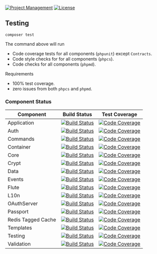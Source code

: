 [![Project Management](https://img.shields.io/badge/project-management-blue.svg)](https://waffle.io/limoncello-php/framework)
[![License](https://img.shields.io/github/license/limoncello-php/framework.svg)](https://packagist.org/packages/limoncello-php/framework)

## Testing

```
composer test
```

The command above will run

- Code coverage tests for all components (`phpunit`) except `Contracts`.
- Code style checks for for all components (`phpcs`).
- Code checks for all components (`phpmd`).

Requirements

- 100% test coverage.
- zero issues from both `phpcs` and `phpmd`.

### Component Status

| Component          | Build Status  | Test Coverage  |
| -------------------|:-------------:| :-------------:|
| Application        | [![Build Status](https://travis-ci.org/limoncello-php-dist/application.svg?branch=master)](https://travis-ci.org/limoncello-php-dist/application) | [![Code Coverage](https://scrutinizer-ci.com/g/limoncello-php-dist/application/badges/coverage.png?b=master)](https://scrutinizer-ci.com/g/limoncello-php-dist/application/?branch=master) |
| Auth               | [![Build Status](https://travis-ci.org/limoncello-php-dist/auth.svg?branch=master)](https://travis-ci.org/limoncello-php-dist/auth) | [![Code Coverage](https://scrutinizer-ci.com/g/limoncello-php-dist/auth/badges/coverage.png?b=master)](https://scrutinizer-ci.com/g/limoncello-php-dist/auth/?branch=master) |
| Commands           | [![Build Status](https://travis-ci.org/limoncello-php-dist/commands.svg?branch=master)](https://travis-ci.org/limoncello-php-dist/commands) | [![Code Coverage](https://scrutinizer-ci.com/g/limoncello-php-dist/commands/badges/coverage.png?b=master)](https://scrutinizer-ci.com/g/limoncello-php-dist/commands/?branch=master) |
| Container          | [![Build Status](https://travis-ci.org/limoncello-php-dist/container.svg?branch=master)](https://travis-ci.org/limoncello-php-dist/container) | [![Code Coverage](https://scrutinizer-ci.com/g/limoncello-php-dist/container/badges/coverage.png?b=master)](https://scrutinizer-ci.com/g/limoncello-php-dist/container/?branch=master) |
| Core               | [![Build Status](https://travis-ci.org/limoncello-php-dist/core.svg?branch=master)](https://travis-ci.org/limoncello-php-dist/core) | [![Code Coverage](https://scrutinizer-ci.com/g/limoncello-php-dist/core/badges/coverage.png?b=master)](https://scrutinizer-ci.com/g/limoncello-php-dist/core/?branch=master) |
| Crypt              | [![Build Status](https://travis-ci.org/limoncello-php-dist/crypt.svg?branch=master)](https://travis-ci.org/limoncello-php-dist/crypt) | [![Code Coverage](https://scrutinizer-ci.com/g/limoncello-php-dist/crypt/badges/coverage.png?b=master)](https://scrutinizer-ci.com/g/limoncello-php-dist/crypt/?branch=master) |
| Data               | [![Build Status](https://travis-ci.org/limoncello-php-dist/data.svg?branch=master)](https://travis-ci.org/limoncello-php-dist/data) | [![Code Coverage](https://scrutinizer-ci.com/g/limoncello-php-dist/data/badges/coverage.png?b=master)](https://scrutinizer-ci.com/g/limoncello-php-dist/data/?branch=master) |
| Events             | [![Build Status](https://travis-ci.org/limoncello-php-dist/events.svg?branch=master)](https://travis-ci.org/limoncello-php-dist/events) | [![Code Coverage](https://scrutinizer-ci.com/g/limoncello-php-dist/events/badges/coverage.png?b=master)](https://scrutinizer-ci.com/g/limoncello-php-dist/events/?branch=master) |
| Flute              | [![Build Status](https://travis-ci.org/limoncello-php-dist/flute.svg?branch=master)](https://travis-ci.org/limoncello-php-dist/flute) | [![Code Coverage](https://scrutinizer-ci.com/g/limoncello-php-dist/flute/badges/coverage.png?b=master)](https://scrutinizer-ci.com/g/limoncello-php-dist/flute/?branch=master) |
| L10n               | [![Build Status](https://travis-ci.org/limoncello-php-dist/l10n.svg?branch=master)](https://travis-ci.org/limoncello-php-dist/l10n) | [![Code Coverage](https://scrutinizer-ci.com/g/limoncello-php-dist/l10n/badges/coverage.png?b=master)](https://scrutinizer-ci.com/g/limoncello-php-dist/l10n/?branch=master) |
| OAuthServer        | [![Build Status](https://travis-ci.org/limoncello-php-dist/oauth-server.svg?branch=master)](https://travis-ci.org/limoncello-php-dist/oauth-server) | [![Code Coverage](https://scrutinizer-ci.com/g/limoncello-php-dist/oauth-server/badges/coverage.png?b=master)](https://scrutinizer-ci.com/g/limoncello-php-dist/oauth-server/?branch=master) |
| Passport           | [![Build Status](https://travis-ci.org/limoncello-php-dist/passport.svg?branch=master)](https://travis-ci.org/limoncello-php-dist/passport) | [![Code Coverage](https://scrutinizer-ci.com/g/limoncello-php-dist/passport/badges/coverage.png?b=master)](https://scrutinizer-ci.com/g/limoncello-php-dist/passport/?branch=master) |
| Redis Tagged Cache | [![Build Status](https://travis-ci.org/limoncello-php-dist/redis-tagged-cache.svg?branch=master)](https://travis-ci.org/limoncello-php-dist/redis-tagged-cache) | [![Code Coverage](https://scrutinizer-ci.com/g/limoncello-php-dist/redis-tagged-cache/badges/coverage.png?b=master)](https://scrutinizer-ci.com/g/limoncello-php-dist/redis-tagged-cache/?branch=master) |
| Templates          | [![Build Status](https://travis-ci.org/limoncello-php-dist/templates.svg?branch=master)](https://travis-ci.org/limoncello-php-dist/templates) | [![Code Coverage](https://scrutinizer-ci.com/g/limoncello-php-dist/templates/badges/coverage.png?b=master)](https://scrutinizer-ci.com/g/limoncello-php-dist/templates/?branch=master) |
| Testing            | [![Build Status](https://travis-ci.org/limoncello-php-dist/testing.svg?branch=master)](https://travis-ci.org/limoncello-php-dist/testing) | [![Code Coverage](https://scrutinizer-ci.com/g/limoncello-php-dist/testing/badges/coverage.png?b=master)](https://scrutinizer-ci.com/g/limoncello-php-dist/testing/?branch=master) |
| Validation         | [![Build Status](https://travis-ci.org/limoncello-php-dist/validation.svg?branch=master)](https://travis-ci.org/limoncello-php-dist/validation) | [![Code Coverage](https://scrutinizer-ci.com/g/limoncello-php-dist/validation/badges/coverage.png?b=master)](https://scrutinizer-ci.com/g/limoncello-php-dist/validation/?branch=master) |
